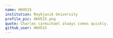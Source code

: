 ```yaml
---
name: HKH515
institution: Reykjavik University
profile_pic: HKH515.png
quote: Charles carmichael always comes quickly.
github_user: HKH515
---
```

